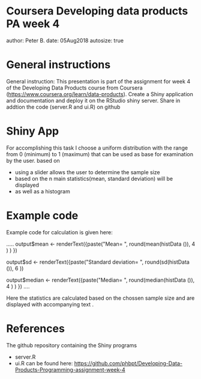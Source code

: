 Coursera Developing data products PA week 4
========================================================
author: Peter B.
date:  05Aug2018
autosize: true

General instructions
========================================================
General instruction:
This presentation is part of the assignment for week 4 of the Developing Data Products course from Coursera (https://www.coursera.org/learn/data-products).
Create a Shiny application and documentation and deploy it
on the RStudio shiny server.
Share in addtion the code (server.R and ui.R) on github


Shiny App
========================================================
For accomplishing this task I choose a uniform distribution with the range
from 0 (minimum) to 1 (maximum) that can be used as base for examination by the user.
based on 
- using a slider allows the user to determine the sample size
- based on the n main statistics(mean, standard deviation) will be displayed
- as well as a histogram

Example code
========================================================
Example code for calculation is given here:

.....
  output$mean <- renderText({paste("Mean= ", round(mean(histData ()), 4 ) )  })
     
  output$sd <- renderText({paste("Standard deviation= ", round(sd(histData ()), 6 )) 
     
  output$median <- renderText({paste("Median= ", round(median(histData ()), 4 ) ) })
....

Here the statistics are calculated based on the chossen sample size and are displayed with accompanying text .

References
========================================================
The github repository containing the Shiny programs
- server.R
- ui.R
can be found here:
https://github.com/phbpt/Developing-Data-Products-Programming-assignment-week-4


